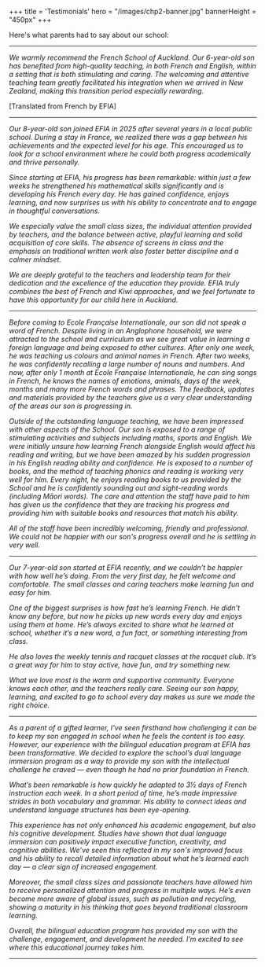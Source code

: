 +++
title = 'Testimonials'
hero = "/images/chp2-banner.jpg"
bannerHeight = "450px"
+++

Here's what parents had to say about our school:

---

*We warmly recommend the French School of Auckland. Our 6-year-old son has benefited from high-quality teaching, in both French and English, within a setting that is both stimulating and caring. The welcoming and attentive teaching team greatly facilitated his integration when we arrived in New Zealand, making this transition period especially rewarding.*

[Translated from French by EFIA]

---

*Our 8-year-old son joined EFIA in 2025 after several years in a local public school. During a stay in France, we realized there was a gap between his achievements and the expected level for his age. This encouraged us to look for a school environment where he could both progress academically and thrive personally.*

*Since starting at EFIA, his progress has been remarkable: within just a few weeks he strengthened his mathematical skills significantly and is developing his French every day. He has gained confidence, enjoys learning, and now surprises us with his ability to concentrate and to engage in thoughtful conversations.*

*We especially value the small class sizes, the individual attention provided by teachers, and the balance between active, playful learning and solid acquisition of core skills. The absence of screens in class and the emphasis on traditional written work also foster better discipline and a calmer mindset.*

*We are deeply grateful to the teachers and leadership team for their dedication and the excellence of the education they provide. EFIA truly combines the best of French and Kiwi approaches, and we feel fortunate to have this opportunity for our child here in Auckland.*

----

*Before coming to Ecole Française Internationale, our son did not speak a word of French. Despite living in an Anglophone household, we were attracted to the school and curriculum as we see great value in learning a foreign language and being exposed to other cultures. After only one week, he was teaching us colours and animal names in French. After two weeks, he was confidently recalling a large number of nouns and numbers. And now, after only 1 month at Ecole Française Internationale, he can sing songs in French, he knows the names of emotions, animals, days of the week, months and many more French words and phrases. The feedback, updates and materials provided by the teachers give us a very clear understanding of the areas our son is progressing in.*

*Outside of the outstanding language teaching, we have been impressed with other aspects of the School. Our son is exposed to a range of stimulating activities and subjects including maths, sports and English. We were initially unsure how learning French alongside English would affect his reading and writing, but we have been amazed by his sudden progression in his English reading ability and confidence. He is exposed to a number of books, and the method of teaching phonics and reading is working very well for him. Every night, he enjoys reading books to us provided by the School and he is confidently sounding out and sight-reading words (including Māori words). The care and attention the staff have paid to him has given us the confidence that they are tracking his progress and providing him with suitable books and resources that match his ability.*

*All of the staff have been incredibly welcoming, friendly and professional. We could not be happier with our son's progress overall and he is settling in very well.*

---

*Our 7-year-old son started at EFIA recently, and we couldn’t be happier with how well he’s doing. From the very first day, he felt welcome and comfortable. The small classes and caring teachers make learning fun and easy for him.*

*One of the biggest surprises is how fast he’s learning French. He didn’t know any before, but now he picks up new words every day and enjoys using them at home. He’s always excited to share what he learned at school, whether it’s a new word, a fun fact, or something interesting from class.*

*He also loves the weekly tennis and racquet classes at the racquet club. It’s a great way for him to stay active, have fun, and try something new.*

*What we love most is the warm and supportive community. Everyone knows each other, and the teachers really care. Seeing our son happy, learning, and excited to go to school every day makes us sure we made the right choice.*

---

*As a parent of a gifted learner, I’ve seen firsthand how challenging it can be to keep my son engaged in school when he feels the content is too easy. However, our experience with the bilingual education program at EFIA has been transformative. We decided to explore the school’s dual language immersion program as a way to provide my son with the intellectual challenge he craved — even though he had no prior foundation in French.*

*What’s been remarkable is how quickly he adapted to 3½ days of French instruction each week. In a short period of time, he’s made impressive strides in both vocabulary and grammar. His ability to connect ideas and understand language structures has been eye-opening.*

*This experience has not only enhanced his academic engagement, but also his cognitive development. Studies have shown that dual language immersion can positively impact executive function, creativity, and cognitive abilities. We’ve seen this reflected in my son's improved focus and his ability to recall detailed information about what he’s learned each day — a clear sign of increased engagement.*

*Moreover, the small class sizes and passionate teachers have allowed him to receive personalized attention and progress in multiple ways. He’s even become more aware of global issues, such as pollution and recycling, showing a maturity in his thinking that goes beyond traditional classroom learning.*

*Overall, the bilingual education program has provided my son with the challenge, engagement, and development he needed. I’m excited to see where this educational journey takes him.*

---
